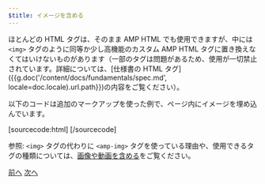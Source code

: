```yaml
---
$title: イメージを含める
---
```


ほとんどの HTML タグは、そのまま AMP HTML でも使用できますが、中には `<img>` タグのように同等か少し高機能のカスタム AMP HTML タグに置き換えなくてはいけないものがあります（一部のタグは問題があるため、使用が一切禁止されています。詳細については、[仕様書の HTML タグ]({{g.doc('/content/docs/fundamentals/spec.md', locale=doc.locale).url.path}})の内容をご覧ください）。

以下のコードは追加のマークアップを使った例で、ページ内にイメージを埋め込んでいます。

[sourcecode:html]
<amp-img src="welcome.jpg" alt="Welcome" height="400" width="800"></amp-img>
[/sourcecode]

参照: `<img>` タグの代わりに `<amp-img>` タグを使っている理由や、使用できるタグの種類については、[画像や動画を含める](/ja/docs/media/amp_replacements.html)をご覧ください。

<div class="prev-next-buttons">
  <a class="button prev-button" href="/ja/docs/getting_started/create/basic_markup.html"><span class="arrow-prev">前へ</span></a>
  <a class="button next-button" href="/ja/docs/getting_started/create/presentation_layout.html"><span class="arrow-next">次へ</span></a>
</div>
